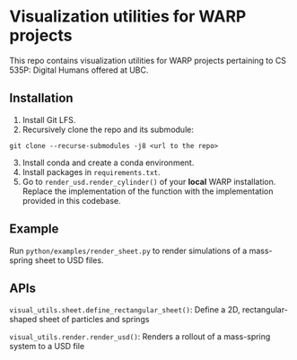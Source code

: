 # Visualization utilities for WARP projects

This repo contains visualization utilities for WARP projects pertaining to CS 535P: Digital Humans offered at UBC.

## Installation
1. Install Git LFS.
2. Recursively clone the repo and its submodule:
```
git clone --recurse-submodules -j8 <url to the repo>
```
3. Install conda and create a conda environment.
4. Install packages in `requirements.txt`.
5. Go to `render_usd.render_cylinder()` of your **local** WARP installation. Replace the implementation of the function with the implementation provided in this codebase.

## Example
Run `python/examples/render_sheet.py` to render simulations of a mass-spring sheet to USD files.

## APIs
`visual_utils.sheet.define_rectangular_sheet()`: Define a 2D, rectangular-shaped sheet of particles and springs

`visual_utils.render.render_usd()`: Renders a rollout of a mass-spring
system to a USD file